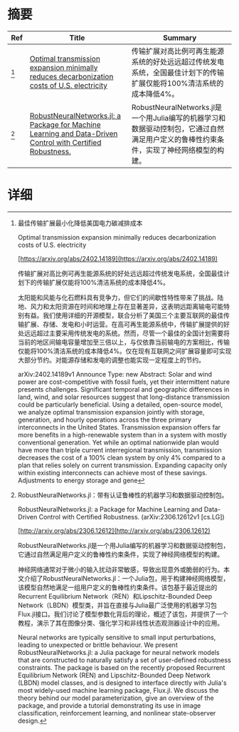 # 摘要

| Ref | Title | Summary |
| --- | --- | --- |
| [^1] | [Optimal transmission expansion minimally reduces decarbonization costs of U.S. electricity](https://arxiv.org/abs/2402.14189) | 传输扩展对高比例可再生能源系统的好处远远超过传统发电系统，全国最佳计划下的传输扩展仅能将100%清洁系统的成本降低4%。 |
| [^2] | [RobustNeuralNetworks.jl: a Package for Machine Learning and Data-Driven Control with Certified Robustness.](http://arxiv.org/abs/2306.12612) | RobustNeuralNetworks.jl是一个用Julia编写的机器学习和数据驱动控制包，它通过自然满足用户定义的鲁棒性约束条件，实现了神经网络模型的构建。 |

# 详细

[^1]: 最佳传输扩展最小化降低美国电力碳减排成本

    Optimal transmission expansion minimally reduces decarbonization costs of U.S. electricity

    [https://arxiv.org/abs/2402.14189](https://arxiv.org/abs/2402.14189)

    传输扩展对高比例可再生能源系统的好处远远超过传统发电系统，全国最佳计划下的传输扩展仅能将100%清洁系统的成本降低4%。

    

    太阳能和风能与化石燃料具有竞争力，但它们的间歇性特性带来了挑战。陆地、风力和太阳资源在时间和地理上存在显著差异，这表明远距离输电可能特别有益。我们使用详细的开源模型，联合分析了美国三个主要互联网的最佳传输扩展、存储、发电和小时运营。在高可再生能源系统中，传输扩展提供的好处远远超过主要采用传统发电的系统。然而，尽管一个最佳的全国计划需要将当前的地区间输电容量增加至三倍以上，与仅依靠当前输电的方案相比，传输仅能将100%清洁系统的成本降低4%。仅在现有互联网之间扩展容量即可实现大部分节约。对能源存储和发电的调整也能实现一定程度上的节约。

    arXiv:2402.14189v1 Announce Type: new  Abstract: Solar and wind power are cost-competitive with fossil fuels, yet their intermittent nature presents challenges. Significant temporal and geographic differences in land, wind, and solar resources suggest that long-distance transmission could be particularly beneficial. Using a detailed, open-source model, we analyze optimal transmission expansion jointly with storage, generation, and hourly operations across the three primary interconnects in the United States. Transmission expansion offers far more benefits in a high-renewable system than in a system with mostly conventional generation. Yet while an optimal nationwide plan would have more than triple current interregional transmission, transmission decreases the cost of a 100% clean system by only 4% compared to a plan that relies solely on current transmission. Expanding capacity only within existing interconnects can achieve most of these savings. Adjustments to energy storage and gene
    
[^2]: RobustNeuralNetworks.jl：带有认证鲁棒性的机器学习和数据驱动控制包。

    RobustNeuralNetworks.jl: a Package for Machine Learning and Data-Driven Control with Certified Robustness. (arXiv:2306.12612v1 [cs.LG])

    [http://arxiv.org/abs/2306.12612](http://arxiv.org/abs/2306.12612)

    RobustNeuralNetworks.jl是一个用Julia编写的机器学习和数据驱动控制包，它通过自然满足用户定义的鲁棒性约束条件，实现了神经网络模型的构建。

    

    神经网络通常对于微小的输入扰动非常敏感，导致出现意外或脆弱的行为。本文介绍了RobustNeuralNetworks.jl：一个Julia包，用于构建神经网络模型，该模型自然地满足一组用户定义的鲁棒性约束条件。该包基于最近提出的Recurrent Equilibrium Network（REN）和Lipschitz-Bounded Deep Network（LBDN）模型类，并旨在直接与Julia最广泛使用的机器学习包Flux.jl接口。我们讨论了模型参数化背后的理论，概述了该包，并提供了一个教程，演示了其在图像分类、强化学习和非线性状态观测器设计中的应用。

    Neural networks are typically sensitive to small input perturbations, leading to unexpected or brittle behaviour. We present RobustNeuralNetworks.jl: a Julia package for neural network models that are constructed to naturally satisfy a set of user-defined robustness constraints. The package is based on the recently proposed Recurrent Equilibrium Network (REN) and Lipschitz-Bounded Deep Network (LBDN) model classes, and is designed to interface directly with Julia's most widely-used machine learning package, Flux.jl. We discuss the theory behind our model parameterization, give an overview of the package, and provide a tutorial demonstrating its use in image classification, reinforcement learning, and nonlinear state-observer design.
    

